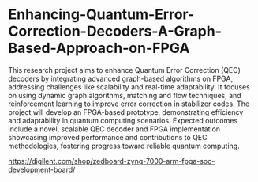 # Enhancing-Quantum-Error-Correction-Decoders-A-Graph-Based-Approach-on-FPGA

This research project aims to enhance Quantum Error Correction (QEC) decoders by integrating advanced graph-based algorithms on FPGA, addressing challenges like scalability and real-time adaptability. It focuses on using dynamic graph algorithms, matching and flow techniques, and reinforcement learning to improve error correction in stabilizer codes. The project will develop an FPGA-based prototype, demonstrating efficiency and adaptability in quantum computing scenarios. Expected outcomes include a novel, scalable QEC decoder and FPGA implementation showcasing improved performance and contributions to QEC methodologies, fostering progress toward reliable quantum computing.

https://digilent.com/shop/zedboard-zynq-7000-arm-fpga-soc-development-board/
